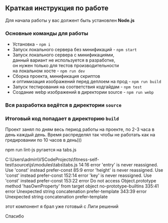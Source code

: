 ## Краткая инструкция по работе
Для начала работы у вас должент быть установлен **Node.js**

### Основные команды для работы
- Установка - `npm i`
- Запуск локального сервера без минификаций - `npm start`
- Запуск локального сервера c минификациями, <br>
данный вариант не используется в разработке, <br>
он нужен только для тестов производительности <br>
на локальном хосте  - `npm run dev`
- Сборка проекта, минификация скриптов <br>
и оптимизация изображений перед деплоем на прод - `npm run build`
- Запуск тестирования на соответствия кодгайдам - `npm test`
- Создание webp изображений в директории source - `npm run webp`

### Вся разработка ведётся в директории `source`
### Итоговый код попадает в директорию `build`

Проект занял по дням весь период работы на проекте, по 2-3 часа в день каждый день.
Время распределял так чтобы не работать как на гредировании по 10 часов в день)))

npm run lint-js
ругается на tabs.js

C:\Users\admin\VSCodeProjects\fitness-self-test\source\js\modules\tabs\tabs.js
   14:16  error  'entry' is never reassigned. Use 'const' instead                           prefer-const
   85:9   error  'height' is never reassigned. Use 'const' instead                          prefer-const
  152:14  error  'key' is never reassigned. Use 'const' instead                             prefer-const
  153:22  error  Do not access Object.prototype method 'hasOwnProperty' from target object  no-prototype-builtins
  335:41  error  Unexpected string concatenation                                            prefer-template
  343:39  error  Unexpected string concatenation                                            prefer-template

этот компонент я брал уже готовый с Лиги решений

Спасибо
